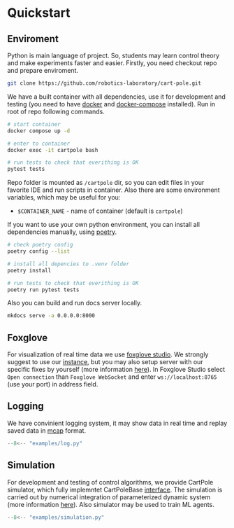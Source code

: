 # Quickstart

## Enviroment
Python is main language of project. So, students may learn control theory and make experiments faster and easier.
Firstly, you need checkout repo and prepare enviroment.

```bash
git clone https://github.com/robotics-laboratory/cart-pole.git
```

We have a built container with all dependencies, use it for development and testing
(you need to have [docker](https://docs.docker.com/get-docker/) and [docker-compose](https://docs.docker.com/compose/install/) installed).
Run in root of repo following commands.

```bash
# start container
docker compose up -d

# enter to container
docker exec -it cartpole bash

# run tests to check that everithing is OK
pytest tests
```

Repo folder is mounted as `/cartpole` dir, so you can edit files in your favorite IDE and run scripts in container.
Also there are some environment variables, which may be useful for you:

- `$CONTAINER_NAME` - name of container (default is `cartpole`)

If you want to use your own python environment, you can install all dependencies manually, using [poetry](https://python-poetry.org/).

```bash
# check poetry config
poetry config --list 

# install all depencies to .venv folder
poetry install

# run tests to check that everithing is OK
poetry run pytest tests
```

Also you can build and run docs server locally.

```bash
mkdocs serve -a 0.0.0.0:8000
```

## Foxglove
For visualization of real time data we use [foxglove studio](https://foxglove.dev/).
We strongly suggest to use our [instance](http://foxglove.robotics-lab.ru), but you may also setup server with our specific fixes by yourself (more information [here](https://github.com/robotics-laboratory/foxglove)).
In Foxglove Studio select `Open connection` than `Foxglove WebSocket` and enter `ws://localhost:8765` (use your port) in address field.

## Logging
We have convinient logging system, it may show data in real time and replay saved data in [mcap](https://mcap.dev/) format.

```python title="examples/log.py"
--8<-- "examples/log.py"
```

## Simulation
For development and testing of control algorithms, we provide CartPole simulator, which fully implemntet CartPoleBase [interface](/cartpole/common.py). 
The simulation is carried out by numerical integration of parameterized dynamic system (more information [here](/docs/cart_pole.pdf)).
Also simulator may be used to train ML agents.

```python title="examples/simulatio.py"
--8<-- "examples/simulation.py"
```
